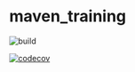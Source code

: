 # maven_training
![build](https://github.com/Zewa-hub/maven_training/actions/workflows/build.yml/badge.svg)

[![codecov](https://codecov.io/gh/Zewa-hub/maven_training/branch/main/graph/badge.svg?token=OVwMnBWmti)](https://codecov.io/gh/Zewa-hub/maven_training)